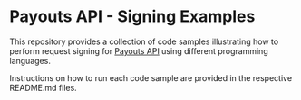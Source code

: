 # Payouts API - Signing Examples
 
This repository provides a collection of code samples illustrating how to perform request signing for 
[Payouts API](https://docs.truelayer.com/#payouts-api-v1) using different programming languages.

Instructions on how to run each code sample are provided in the respective README.md files.
